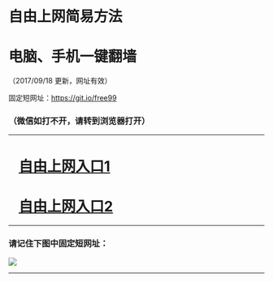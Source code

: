 ﻿# 自由上网简易方法

# 电脑、手机一键翻墙

（2017/09/18 更新，网址有效）

固定短网址：https://git.io/free99

### （微信如打不开，请转到浏览器打开）


***





# &nbsp;&nbsp; <a href="http://ft694922009.fwq-tz1005.info/fwqtz01.html?t=091800130039 " target="_blank">自由上网入口1</a>
# &nbsp;&nbsp; <a href="http://ft2341418431.fwq-tz1006.info/fwqtz02.html?t=091800127286 " target="_blank">自由上网入口2</a>
***

### 请记住下图中固定短网址：

<img src="https://s3-us-west-2.amazonaws.com/fwq-1001/yjfq-20170905okok.png" /> 


***

